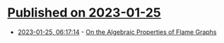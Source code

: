 # [Published on 2023-01-25](index.md)

* [2023-01-25, 06:17:14](https://lobste.rs/s/q2a1xu/on_algebraic_properties_flame_graphs) - [On the Algebraic Properties of Flame Graphs](https://arxiv.org/abs/2301.08941)
